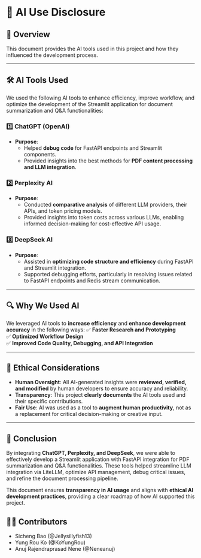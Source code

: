 # 📝 AI Use Disclosure  

## **📌 Overview**  
This document provides the AI tools used in this project and how they influenced the development process.

---
## **🛠️ AI Tools Used**
We used the following AI tools to enhance efficiency, improve workflow, and optimize the development of the Streamlit application for document summarization and Q&A functionalities:

### **1️⃣ ChatGPT (OpenAI)**
- **Purpose**:  
  - Helped **debug code** for FastAPI endpoints and Streamlit components.
  - Provided insights into the best methods for **PDF content processing and LLM integration**.

### **2️⃣ Perplexity AI**
- **Purpose**:  
  - Conducted **comparative analysis** of different LLM providers, their APIs, and token pricing models.    
  - Provided insights into token costs across various LLMs, enabling informed decision-making for cost-effective API usage.

### **3️⃣ DeepSeek AI**
- **Purpose**:  
  - Assisted in **optimizing code structure and efficiency** during FastAPI and Streamlit integration.  
  - Supported debugging efforts, particularly in resolving issues related to FastAPI endpoints and Redis stream communication.

---

## **🔍 Why We Used AI**
We leveraged AI tools to **increase efficiency** and **enhance development accuracy** in the following ways:
✅ **Faster Research and Prototyping**  
✅ **Optimized Workflow Design**  
✅ **Improved Code Quality, Debugging, and API Integration**

---

## **📜 Ethical Considerations**
- **Human Oversight**: All AI-generated insights were **reviewed, verified, and modified** by human developers to ensure accuracy and reliability.
- **Transparency**: This project **clearly documents** the AI tools used and their specific contributions.
- **Fair Use**: AI was used as a tool to **augment human productivity**, not as a replacement for critical decision-making or creative input.

---

## **📌 Conclusion**
By integrating **ChatGPT, Perplexity, and DeepSeek**, we were able to effectively develop a Streamlit application with FastAPI integration for PDF summarization and Q&A functionalities. These tools helped streamline LLM integration via LiteLLM, optimize API management, debug critical issues, and refine the document processing pipeline.  

This document ensures **transparency in AI usage** and aligns with **ethical AI development practices**, providing a clear roadmap of how AI supported this project.


## **👨‍💻 Contributors**
* Sicheng Bao (@Jellysillyfish13)
* Yung Rou Ko (@KoYungRou)
* Anuj Rajendraprasad Nene (@Neneanuj)


